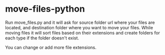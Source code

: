 # move-files-python
Run move_files.py and it will ask for source folder url where your files are located, and destination folder where you
want to move your files. While moving files it will sort files based on their extensions and create folders for each
type if the folder doesn't exist. 

You can change or add more file extensions.
